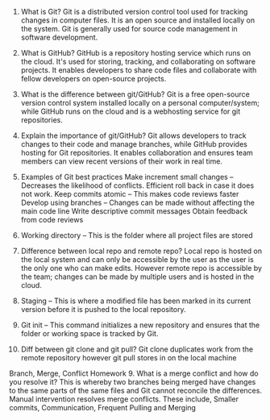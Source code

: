 1.	What is Git? Git is a distributed version control tool used for tracking changes in computer files. It is an open source and installed locally on the system. Git is generally used for source code management in software development.
2.	What is GitHub? GitHub is a repository hosting service which runs on the cloud. It's used for storing, tracking, and collaborating on software projects. It enables developers to share code files and collaborate with fellow developers on open-source projects. 
3.	What is the difference between git/GitHub? Git is a free open-source version control system installed locally on a personal computer/system; while GitHub runs on the cloud and is a webhosting service for git repositories.
4.	Explain the importance of git/GitHub? Git allows developers to track changes to their code and manage branches, while GitHub provides hosting for Git repositories. It enables collaboration and ensures team members can view recent versions of their work in real time.
5.	Examples of Git best practices
Make increment small changes – Decreases the likelihood of conflicts. Efficient roll back in case it does not work.
Keep commits atomic – This makes code reviews faster
Develop using branches – Changes can be made without affecting the main code line
Write descriptive commit messages
Obtain feedback from code reviews

1.	Working directory – This is the folder where all project files are stored
2.	Difference between local repo and remote repo? Local repo is hosted on the local system and can only be accessible by the user as the user is the only one who can make edits. However remote repo is accessible by the team; changes can be made by multiple users and is hosted in the cloud.
3.	Staging – This is where a modified file has been marked in its current version before it is pushed to the local repository.
4.	Git init – This command initializes a new repository and ensures that the folder or working space is tracked by Git.
5.	Diff between git clone and git pull? Git clone duplicates work from the remote repository however git pull stores in on the local machine

Branch, Merge, Conflict Homework
9.	What is a merge conflict and how do you resolve it? This is whereby two branches being merged have changes to the same parts of the same files and Git cannot reconcile the differences. Manual intervention resolves merge conflicts. These include, Smaller commits, Communication, Frequent Pulling and Merging
